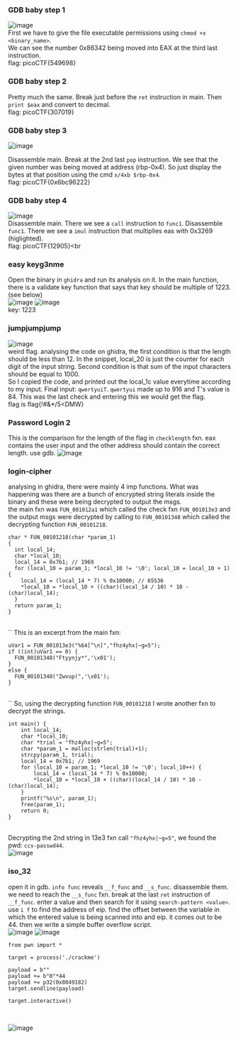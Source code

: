 ### GDB baby step 1
![image](https://github.com/user-attachments/assets/27fb9429-b7e6-4a57-bd7a-079ab8ac997c)<br>
First we have to give the file executable permissions using `chmod +x <binary_name>`.<br>
We can see the number 0x86342 being moved into EAX at the third last instruction.<br>
flag: picoCTF{549698}<br>
### GDB baby step 2
Pretty much the same. Break just before the `ret` instruction in main. Then `print $eax` and convert to decimal.<br>
flag: picoCTF{307019}<br>
### GDB baby step 3
![image](https://github.com/user-attachments/assets/6d42ca35-3ec2-401c-a27d-828d035c800f)

Disassemble main. Break at the 2nd last `pop` instruction. We see that the given number was being moved at address (rbp-0x4). So just display the bytes at that position using the cmd `x/4xb $rbp-0x4`.<br>
flag: picoCTF{0x6bc96222}
### GDB baby step 4
![image](https://github.com/user-attachments/assets/b247df9a-55e1-4c05-9eb0-5661a32e5ebe)<br>
Disassemble main. There we see a `call` instruction to `func1`. Disassemble `func1`. There we see a `imul` instruction that multiplies eas with 0x3269 (higlighted).<br>
flag: picoCTF{12905}<br<br>

### easy keyg3nme
Open the binary in `ghidra` and run its analysis on it. In the main function, there is a validate key function that says that key should be multiple of 1223. (see below)<br>
![image](https://github.com/user-attachments/assets/f21ef805-9603-49f3-8a9b-b59d937d56ca)
![image](https://github.com/user-attachments/assets/3026d607-c9e0-44c4-be6f-43f828353329)<br>
key: 1223<br>
### jumpjumpjump
![image](https://github.com/user-attachments/assets/3aa678e2-2c3d-4345-898b-c2b42829855e)
<br>
weird flag. analysing the code on ghidra, the first condition is that the length should be less than 12. In the snippet, local_20 is just the counter for each digit of the input string. Second condition is that sum of the input characters should be equal to 1000.<br>
So I copied the code, and printed out the local_1c value everytime according to my input. Final input: `qwertyuiT`. `qwertyui` made up to 916 and T's value is 84. This was the last check and entering this we would get the flag.<br>
flag is flag{!#&*/5<DMW}

### Password Login 2
This is the comparison for the length of the flag in `checklength` fxn. eax contains the user input and the other address should contain the correct length. use gdb.
![image](https://github.com/user-attachments/assets/6e635e36-988a-40b0-8f19-78048b0516ec)


### login-cipher
analysing in ghidra, there were mainly 4 imp functions. What was happening was there are a bunch of encrypted string literals inside the binary and these were being decrypted to output the msgs. <br>
the main fxn was `FUN_001012a1` which called the check fxn `FUN_001013e3` and the output msgs were decrypted by calling to `FUN_00101348` which called the decrypting function `FUN_00101218`.<br>
```
char * FUN_00101218(char *param_1)
{
  int local_14;
  char *local_10;
  local_14 = 0x7b1; // 1969
  for (local_10 = param_1; *local_10 != '\0'; local_10 = local_10 + 1) {
    local_14 = (local_14 * 7) % 0x10000; // 65536
    *local_10 = *local_10 + ((char)(local_14 / 10) * 10 - (char)local_14);
  }
  return param_1;
}
```
<br>``
This is an excerpt from the main fxn:<br>
```
uVar1 = FUN_001013e3("%64[^\n]","fhz4yhx|~g=5");
if ((int)uVar1 == 0) {
  FUN_00101348("Ftyynjy*",'\x01');
}
else {
  FUN_00101348("Zwvup(",'\x01');
}
```
<br>``
So, using the decrypting function `FUN_00101218` I wrote another fxn to decrypt the strings.<br>
```
int main() {
    int local_14;
    char *local_10;
    char *trial = "fhz4yhx|~g=5";
    char *param_1 = malloc(strlen(trial)+1);
    strcpy(param_1, trial);
    local_14 = 0x7b1; // 1969
    for (local_10 = param_1; *local_10 != '\0'; local_10++) {
        local_14 = (local_14 * 7) % 0x10000;
        *local_10 = *local_10 + ((char)(local_14 / 10) * 10 - (char)local_14);
    }
    printf("%s\n", param_1);
    free(param_1);
    return 0;
}
```
<br>Decrypting the 2nd string in 13e3 fxn call `"fhz4yhx|~g=5"`, we found the pwd: `ccs-passwd44`.<br>
![image](https://github.com/user-attachments/assets/5e224c21-7569-43de-9bb7-c3222b18df1b)

### iso_32
open it in gdb. `info func` reveals `__f_func` and `__s_func`. disassemble them. we need to reach the `__s_func` fxn. break at the last `ret` instruction of `__f_func`. enter a value and then search for it using `search-pattern <value>`. use `i f` to find the address of eip. find the offset between the variable in which the entered value is being scanned into and eip. it comes out to be 44. then we write a simple buffer overflow script.<br>
![image](https://github.com/user-attachments/assets/0c2f9b0a-c6d6-4384-bbf9-f0fbdbf95033)
![image](https://github.com/user-attachments/assets/da753dfe-ca66-4da0-97e0-ca2bb08c5a7f)<br>
```
from pwn import *

target = process('./crackme')

payload = b""
payload += b"0"*44 
payload += p32(0x8049182)  
target.sendline(payload)

target.interactive()
```
<br>

![image](https://github.com/user-attachments/assets/7f7529ef-0584-4b31-8ca1-032f8543bc5b)

 



  










